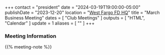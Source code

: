 +++
contact = "president"
date = "2024-03-19T19:00:00-05:00"
publishDate = "2023-12-20"
location = "[West Fargo FD HQ](/places/west-fargo-fire-department-headquarters/)"
title = "March Business Meeting"
dates = [ "Club Meetings" ]
outputs = [ "HTML", "Calendar" ]
update = 1
aliases = [ "" ]
+++
### Meeting Information

{{% meeting-note %}}
